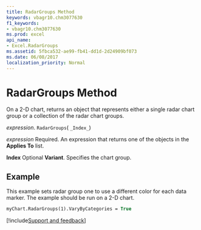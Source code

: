 ```yaml
---
title: RadarGroups Method
keywords: vbagr10.chm3077630
f1_keywords:
- vbagr10.chm3077630
ms.prod: excel
api_name:
- Excel.RadarGroups
ms.assetid: 5fbca532-ae99-fb41-dd1d-2d24909bf073
ms.date: 06/08/2017
localization_priority: Normal
---
```



# RadarGroups Method

On a 2-D chart, returns an object that represents either a single radar chart group or a collection of the radar chart groups.

_expression_. `RadarGroups`( `_Index_`)

 _expression_ Required. An expression that returns one of the objects in the **Applies To** list.

 **Index** Optional **Variant**. Specifies the chart group.

## Example

This example sets radar group one to use a different color for each data marker. The example should be run on a 2-D chart.


```vb
myChart.RadarGroups(1).VaryByCategories = True
```

[!include[Support and feedback](~/includes/feedback-boilerplate.md)]